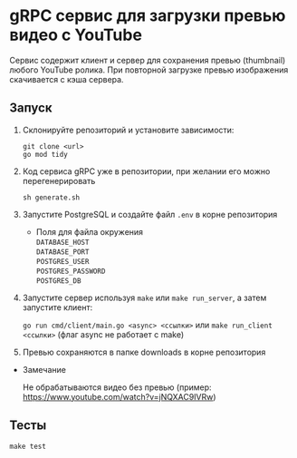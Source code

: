 # gRPC сервис для загрузки превью видео с YouTube

Сервис содержит клиент и сервер для сохранения превью (thumbnail) любого YouTube ролика. При повторной загрузке превью изображения скачивается с кэша сервера.

## Запуск

1. Склонируйте репозиторий и установите зависимости:

    `git clone <url>` \
    `go mod tidy`

2. Код сервиса gRPC уже в репозитории, при желании его можно перегенерировать
   
    `sh generate.sh`

3. Запустите PostgreSQL и создайте файл `.env` в корне репозитория
    - Поля для файла окружения \
      `DATABASE_HOST` \
      `DATABASE_PORT` \
      `POSTGRES_USER` \
      `POSTGRES_PASSWORD` \
      `POSTGRES_DB`

4. Запустите сервер используя `make` или `make run_server`, а затем запустите клиент:

   `go run cmd/client/main.go <async> <ссылки>` или `make run_client <ссылки>` (флаг async не работает с make)

5. Превью сохраняются в папке downloads в корне репозитория

- Замечание

  Не обрабатываются видео без превью (пример: https://www.youtube.com/watch?v=jNQXAC9IVRw)

## Тесты

`make test`
